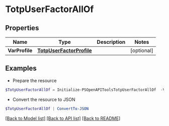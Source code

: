 # TotpUserFactorAllOf
## Properties

Name | Type | Description | Notes
------------ | ------------- | ------------- | -------------
**VarProfile** | [**TotpUserFactorProfile**](TotpUserFactorProfile.md) |  | [optional] 

## Examples

- Prepare the resource
```powershell
$TotpUserFactorAllOf = Initialize-PSOpenAPIToolsTotpUserFactorAllOf  -VarProfile null
```

- Convert the resource to JSON
```powershell
$TotpUserFactorAllOf | ConvertTo-JSON
```

[[Back to Model list]](../README.md#documentation-for-models) [[Back to API list]](../README.md#documentation-for-api-endpoints) [[Back to README]](../README.md)

